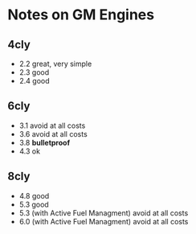 # Notes on GM Engines

## 4cly
- 2.2 great, very simple
- 2.3 good
- 2.4 good

## 6cly
- 3.1 avoid at all costs
- 3.6 avoid at all costs
- 3.8 **bulletproof**
- 4.3 ok

## 8cly
- 4.8 good
- 5.3 good
- 5.3 (with Active Fuel Managment) avoid at all costs
- 6.0 (with Active Fuel Managment) avoid at all costs
